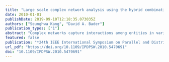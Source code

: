 ```yaml
---
title: "Large scale complex network analysis using the hybrid combination of a MapReduce cluster and a highly multithreaded system"
date: 2010-01-01
publishDate: 2019-09-10T12:18:35.073035Z
authors: ["Seunghwa Kang", "David A. Bader"]
publication_types: ["1"]
abstract: "Complex networks capture interactions among entities in various application areas in a graph representation. Analyzing large scale complex networks often answers important questions-e.g. estimate the spread of epidemic diseases-but also imposes computing challenges mainly due to large volumes of data and the irregular structure of the graphs. In this paper, we aim to solve such a challenge: finding relationships in a subgraph extracted from the data. We solve this problem using three different platforms: a MapReduce cluster, a highly multithreaded system, and a hybrid system of the two. The MapReduce cluster and the highly multithreaded system reveal limitations in efficiently solving this problem, whereas the hybrid system exploits the strengths of the two in a synergistic way and solves the problem at hand. In particular, once the subgraph is extracted and loaded into memory, the hybrid system analyzes the subgraph five orders of magnitude faster than the MapReduce cluster."
featured: false
publication: "*24th IEEE International Symposium on Parallel and Distributed Processing, IPDPS 2010, Atlanta, Georgia, USA, 19-23 April 2010 - Workshop Proceedings*"
url_pdf: "https://doi.org/10.1109/IPDPSW.2010.5470691"
doi: "10.1109/IPDPSW.2010.5470691"
---
```


